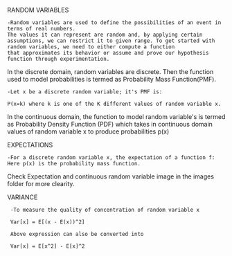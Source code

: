 RANDOM VARIABLES

	-Random variables are used to define the possibilities of an event in terms of real numbers.
	The values it can represent are random and, by applying certain assumptions, we can restrict it to given range. To get started with random variables, we need to either compute a function
	that approximates its behavior or assume and prove our hypothesis function through experimentation.

In the discrete domain, random variables are discrete. Then the function used to model probabilities
is termed as Probability Mass Function(PMF).

	-Let x be a discrete random variable; it's PMF is:

	P(x=k) where k is one of the K different values of random variable x.

In the continuous domain, the function to model random variable's is termed as Probability Density Function
(PDF) which takes in continuous domain values of random variable x to produce probabilities p(x)



EXPECTATIONS

	-For a discrete random variable x, the expectation of a function f:
	Here p(x) is the probability mass function.

Check Expectation and continuous random variable image in the images folder for more clearity.

VARIANCE

	 -To measure the quality of concentration of random variable x 

	 Var[x] = E[(x - E(x))^2]

	 Above expression can also be converted into

	 Var[x] = E[x^2] - E[x]^2

